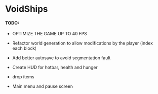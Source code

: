 # VoidShips

#### TODO:

* OPTIMIZE THE GAME UP TO 40 FPS

* Refactor world generation to allow modifications by the player (index each block)
* Add better autosave to avoid segmentation fault
* Create HUD for hotbar, health and hunger
* drop items
* Main menu and pause screen
